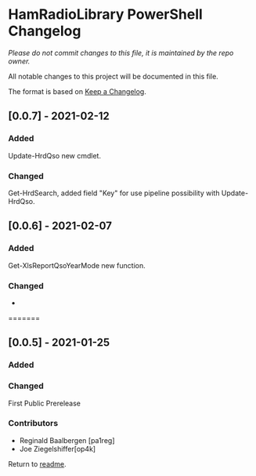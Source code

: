 # HamRadioLibrary PowerShell Changelog
*Please do not commit changes to this file, it is maintained by the repo owner.*

All notable changes to this project will be documented in this file.

The format is based on [Keep a Changelog](http://keepachangelog.com/en/1.0.0/).


## [0.0.7] - 2021-02-12

### Added
Update-HrdQso new cmdlet.

### Changed
Get-HrdSearch, added field "Key" for use pipeline possibility with Update-HrdQso.


## [0.0.6] - 2021-02-07

### Added
Get-XlsReportQsoYearMode new function.

### Changed
-


=======

## [0.0.5] - 2021-01-25

### Added

### Changed
First Public Prerelease

### Contributors
- Reginald Baalbergen [pa1reg]
- Joe Ziegelshiffer[op4k]


Return to [readme](./README.md).
